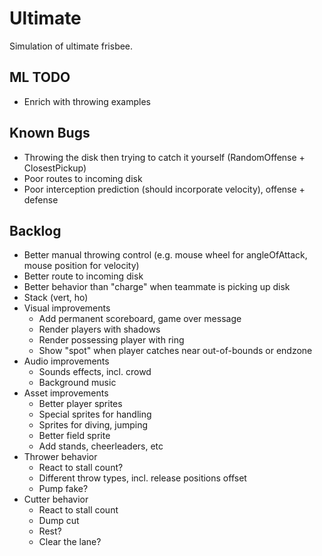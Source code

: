 Ultimate
========

Simulation of ultimate frisbee.

ML TODO
-------

- Enrich with throwing examples

Known Bugs
----------

- Throwing the disk then trying to catch it yourself (RandomOffense + ClosestPickup)
- Poor routes to incoming disk
- Poor interception prediction (should incorporate velocity), offense + defense

Backlog
-------

- Better manual throwing control (e.g. mouse wheel for angleOfAttack, mouse position for velocity)
- Better route to incoming disk
- Better behavior than "charge" when teammate is picking up disk
- Stack (vert, ho)
- Visual improvements
  - Add permanent scoreboard, game over message
  - Render players with shadows
  - Render possessing player with ring
  - Show "spot" when player catches near out-of-bounds or endzone
- Audio improvements
  - Sounds effects, incl. crowd
  - Background music
- Asset improvements
  - Better player sprites
  - Special sprites for handling
  - Sprites for diving, jumping
  - Better field sprite
  - Add stands, cheerleaders, etc
- Thrower behavior
  - React to stall count?
  - Different throw types, incl. release positions offset
  - Pump fake?
- Cutter behavior
  - React to stall count
  - Dump cut
  - Rest?
  - Clear the lane?
